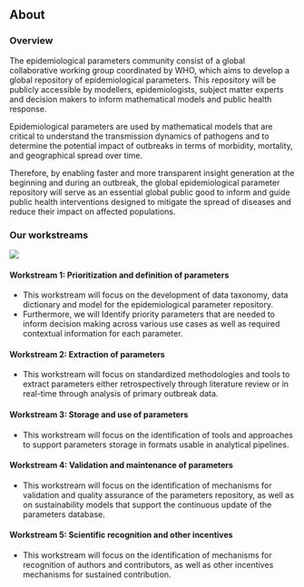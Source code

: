 ## About

### Overview

The epidemiological parameters community consist of a global collaborative working group coordinated by WHO, which aims to develop a global repository of epidemiological parameters. This repository will be publicly accessible by modellers, epidemiologists, subject matter experts and decision makers to inform mathematical models and public health response. 

Epidemiological parameters are used by mathematical models that are critical to understand the transmission dynamics of pathogens and to determine the potential impact of outbreaks in terms of morbidity, mortality, and geographical spread over time.  

Therefore, by enabling faster and more transparent insight generation at the beginning and during an outbreak, the global epidemiological parameter repository will serve as an essential global public good to inform and guide public health interventions designed to mitigate the spread of diseases and reduce their impact on affected populations.    

### Our workstreams

<img src="https://github.com/WorldHealthOrganization/collaboratory-epiparameter-community/raw/main/docs/pages/images/workstreams.png" usemap="#image-map" data-no-zoom>

<map name="image-map">
    <area target="" alt="This workstream will focus on the development of data taxonomy, data dictionary and model for the epidemiological parameter repository. Furthermore, we will Identify priority parameters that are needed to inform decision making across various use cases as well as required contextual information for each parameter." title="This workstream will focus on the development of data taxonomy, data dictionary and model for the epidemiological parameter repository. Furthermore, we will Identify priority parameters that are needed to inform decision making across various use cases as well as required contextual information for each parameter." href="#workstream-1-prioritization-and-definition-of-parameters" coords="36,118,246,250" shape="rect">
    <area target="" alt="This workstream will focus on standardized methodologies and tools to extract parameters either retrospectively through literature review or in real-time through analysis of primary outbreak data." title="This workstream will focus on standardized methodologies and tools to extract parameters either retrospectively through literature review or in real-time through analysis of primary outbreak data." href="" coords="260,118,474,251" shape="rect">
    <area target="" alt="This workstream will focus on the identification of tools and approaches to support parameters storage in formats usable in analytical pipelines." title="This workstream will focus on the identification of tools and approaches to support parameters storage in formats usable in analytical pipelines." href="" coords="486,118,702,250" shape="rect">
    <area target="" alt="This workstream will focus on the identification of mechanisms for validation and quality assurance of the parameters repository, as well as on sustainability models that support the continuous update of the parameters database." title="This workstream will focus on the identification of mechanisms for validation and quality assurance of the parameters repository, as well as on sustainability models that support the continuous update of the parameters database." href="" coords="715,120,926,249" shape="rect">
    <area target="" alt="This workstream will focus on the identification of mechanisms for recognition of authors and contributors, as well as other incentives mechanisms for sustained contribution." title="This workstream will focus on the identification of mechanisms for recognition of authors and contributors, as well as other incentives mechanisms for sustained contribution." href="" coords="941,119,1156,252" shape="rect">
</map>

#### Workstream 1: Prioritization and definition of parameters 
* This workstream will focus on the development of data taxonomy, data dictionary and model for the epidemiological parameter repository. 
* Furthermore, we will Identify priority parameters that are needed to inform decision making across various use cases as well as required contextual information for each parameter. 

#### Workstream 2: Extraction of parameters  
* This workstream will focus on standardized methodologies and tools to extract parameters either retrospectively through literature review or in real-time through analysis of primary outbreak data. 

#### Workstream 3: Storage and use of parameters 
* This workstream will focus on the identification of tools and approaches to support parameters storage in formats usable in analytical pipelines. 

#### Workstream 4: Validation and maintenance of parameters 
* This workstream will focus on the identification of mechanisms for validation and quality assurance of the parameters repository, as well as on sustainability models that support the continuous update of the parameters database. 

#### Workstream 5: Scientific recognition and other incentives 
* This workstream will focus on the identification of mechanisms for recognition of authors and contributors, as well as other incentives mechanisms for sustained contribution. 
 
